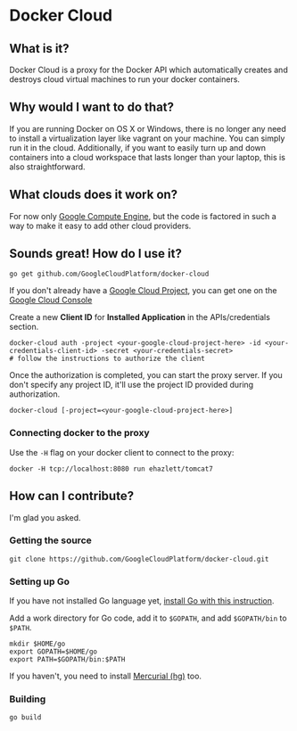 Docker Cloud
============

What is it?
------------
Docker Cloud is a proxy for the Docker API which automatically creates and destroys cloud virtual machines to run
your docker containers.

Why would I want to do that?
------------
If you are running Docker on OS X or Windows, there is no longer any need to install a virtualization layer like
vagrant on your machine.  You can simply run it in the cloud.  Additionally, if you want to easily turn up and
down containers into a cloud workspace that lasts longer than your laptop, this is also straightforward.

What clouds does it work on?
------------
For now only [Google Compute Engine](https://cloud.google.com/products/compute-engine), but the code
is factored in such a way to make it easy to add other cloud providers.

Sounds great!  How do I use it?
------------

```
go get github.com/GoogleCloudPlatform/docker-cloud
```

If you don't already have a [Google Cloud Project](http://cloud.google.com), you can get one on the [Google Cloud Console](http://cloud.google.com/console)

Create a new **Client ID** for **Installed Application** in the APIs/credentials section.

```
docker-cloud auth -project <your-google-cloud-project-here> -id <your-credentials-client-id> -secret <your-credentials-secret>
# follow the instructions to authorize the client
```

Once the authorization is completed, you can start the proxy server. If you don't specify any project ID, it'll use the project ID provided during authorization.

```
docker-cloud [-project=<your-google-cloud-project-here>]
```

### Connecting docker to the proxy ###
Use the `-H` flag on your docker client to connect to the proxy:
```
docker -H tcp://localhost:8080 run ehazlett/tomcat7
```



How can I contribute?
------------
I'm glad you asked.
### Getting the source ###
```
git clone https://github.com/GoogleCloudPlatform/docker-cloud.git
```

### Setting up Go ###
If you have not installed Go language yet, [install Go with this instruction](http://golang.org/doc/install).

Add a work directory for Go code, add it to `$GOPATH`, and add `$GOPATH/bin` to `$PATH`.

```
mkdir $HOME/go
export GOPATH=$HOME/go
export PATH=$GOPATH/bin:$PATH
```

If you haven't, you need to install [Mercurial (hg)](http://mercurial.selenic.com/) too.

### Building ###

```
go build
```

